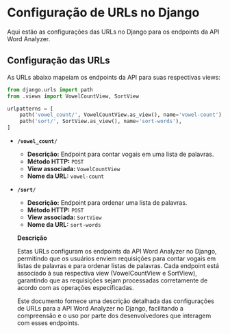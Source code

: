 # Configuração de URLs no Django

Aqui estão as configurações das URLs no Django para os endpoints da API Word Analyzer.

## Configuração das URLs

As URLs abaixo mapeiam os endpoints da API para suas respectivas views:

```python
from django.urls import path
from .views import VowelCountView, SortView

urlpatterns = [
    path('vowel_count/', VowelCountView.as_view(), name='vowel-count'),
    path('sort/', SortView.as_view(), name='sort-words'),
]
```

- **`/vowel_count/`**
    - **Descrição:**
    Endpoint para contar vogais em uma lista de palavras.
    - **Método HTTP:**
    `POST`
    - **View associada:**
    `VowelCountView`
    - **Nome da URL:**
    `vowel-count`

- **`/sort/`**
    - **Descrição:**
    Endpoint para ordenar uma lista de palavras.
    - **Método HTTP:**
    `POST`
    - **View associada:**
    `SortView`
    - **Nome da URL:**
    `sort-words`

    **Descrição**

    Estas URLs configuram os endpoints da API Word Analyzer no Django, permitindo que os usuários enviem requisições para contar vogais em listas de palavras e para ordenar listas de palavras. Cada endpoint está associado à sua respectiva view (VowelCountView e SortView), garantindo que as requisições sejam processadas corretamente de acordo com as operações especificadas.

    Este documento fornece uma descrição detalhada das configurações de URLs para a API Word Analyzer no Django, facilitando a compreensão e o uso por parte dos desenvolvedores que interagem com esses endpoints.